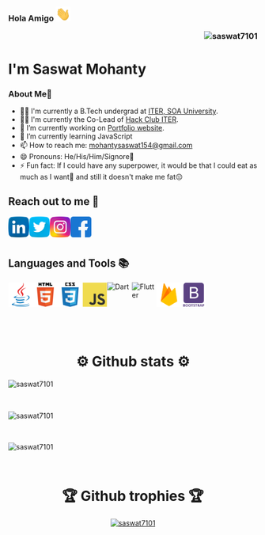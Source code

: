  ### Hola Amigo <img src="https://raw.githubusercontent.com/ABSphreak/ABSphreak/master/gifs/Hi.gif" width="30px"> <p align="right"> <img src="https://komarev.com/ghpvc/?username=saswat7101&label=Profile%20views&color=0e75b6&style=flat" alt="saswat7101" /> </p>


# I'm Saswat Mohanty

### About Me👀

- 👨‍🎓 I'm currently a B.Tech undergrad at [ITER, SOA University](https://www.soa.ac.in/iter).
- 👨‍⚖️ I'm currently the Co-Lead of [Hack Club ITER](https://www.instagram.com/hackclubiter/).
- 🔭 I’m currently working on [Portfolio website](https://saswat7101.github.io/Portfolio/).
- 🌱 I’m currently learning JavaScript
- 📫 How to reach me: mohantysaswat154@gmail.com
- 😄 Pronouns: He/His/Him/Signore🧑
- ⚡ Fun fact: If I could have any superpower, it would be that I could eat as much as I want🤤 and still it doesn't make me fat😔

## Reach out to me 🤝

<a href="https://www.linkedin.com/in/saswat-mohanty-3460321b4/"><img align="left" alt="LinkedIn" width="42px" src="https://github.com/Saswat7101/Saswat7101/blob/main/linkedin.png" /></a>
<a href="https://twitter.com/Saswat7101"><img align="left" alt="Twitter" width="42px" src="https://github.com/Saswat7101/Saswat7101/blob/main/twitter.png" /></a>
<a href="https://www.instagram.com/_c_r_u_c_i_o/"><img align="left" alt="Instagram" width="42px" src="https://github.com/Saswat7101/Saswat7101/blob/main/instagram.png" /></a>
<a href="https://www.facebook.com/saswat.mohanty.946"><img align="left" alt="Facebook" width="42px" src="https://github.com/Saswat7101/Saswat7101/blob/main/facebook.png" /></a>
<br>
<br>
<br>

## Languages and Tools 📚

<a href="https://www.java.com/en/"><img align="left" alt="Java" height="50px" width="50px" src="https://raw.githubusercontent.com/devicons/devicon/master/icons/java/java-original.svg" /></a>
<a href="https://developer.mozilla.org/en-US/docs/Web/HTML"><img align="left" alt="HTML" height="50px" width="50px" src="https://raw.githubusercontent.com/devicons/devicon/master/icons/html5/html5-original-wordmark.svg" /></a>
<a href="https://developer.mozilla.org/en-US/docs/Web/CSS"><img align="left" alt="CSS" height="50px" width="50px" src="https://raw.githubusercontent.com/devicons/devicon/master/icons/css3/css3-original-wordmark.svg" /> </a>
<a href="https://getbootstrap.com" target="_blank"> <img src="https://raw.githubusercontent.com/devicons/devicon/master/icons/bootstrap/bootstrap-plain-wordmark.svg" alt="bootstrap" height="50px" width="50px" /> </a>
<a href="https://www.javascript.com/"><img align="left" alt="JavaScript" height="50px" width="50px" src="https://raw.githubusercontent.com/devicons/devicon/master/icons/javascript/javascript-original.svg" /></a>
<a href="https://dart.dev/"><img align="left" alt="Dart" height="50px" width="50px" src="https://www.vectorlogo.zone/logos/dartlang/dartlang-icon.svg" /></a>
<a href="https://flutter.dev/"><img align="left" alt="Flutter" height="50px" width="50px" src="https://www.vectorlogo.zone/logos/flutterio/flutterio-icon.svg" /></a>
<a href="https://firebase.google.com/"><img align="left" alt="Firebase" height="50px" width="50px" src="https://github.com/Saswat7101/Saswat7101/blob/main/firebase.png" /></a>
<br>
<br>
<br>
<br>

<h1 align="center">⚙️ Github stats ⚙️</h1>

<p><img align="center" src="https://github-readme-stats.vercel.app/api/top-langs?username=saswat7101&show_icons=true&locale=en&layout=compact&theme=yeblu" alt="saswat7101" /></p>
<br>

<p><img align="center" src="https://github-readme-stats.vercel.app/api?username=saswat7101&show_icons=true&locale=en&theme=yeblu" alt="saswat7101" /></p>
<br>

<p><img align="center" src="https://github-readme-streak-stats.herokuapp.com/?user=saswat7101&theme=yeblu" alt="saswat7101" /></p>
<br>

<h1 align="center">🏆 Github trophies 🏆</h1>

<p align="center"> <a href="https://github.com/ryo-ma/github-profile-trophy"><img src="https://github-profile-trophy.vercel.app/?username=saswat7101&theme=yeblu" alt="saswat7101" /></a> </p>


